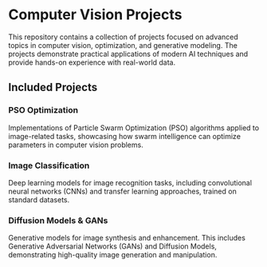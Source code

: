 # Computer Vision Projects

This repository contains a collection of projects focused on advanced topics in computer vision, optimization, and generative modeling. The projects demonstrate practical applications of modern AI techniques and provide hands-on experience with real-world data.

## Included Projects

### PSO Optimization
Implementations of Particle Swarm Optimization (PSO) algorithms applied to image-related tasks, showcasing how swarm intelligence can optimize parameters in computer vision problems.

### Image Classification
Deep learning models for image recognition tasks, including convolutional neural networks (CNNs) and transfer learning approaches, trained on standard datasets.

### Diffusion Models & GANs
Generative models for image synthesis and enhancement. This includes Generative Adversarial Networks (GANs) and Diffusion Models, demonstrating high-quality image generation and manipulation.
